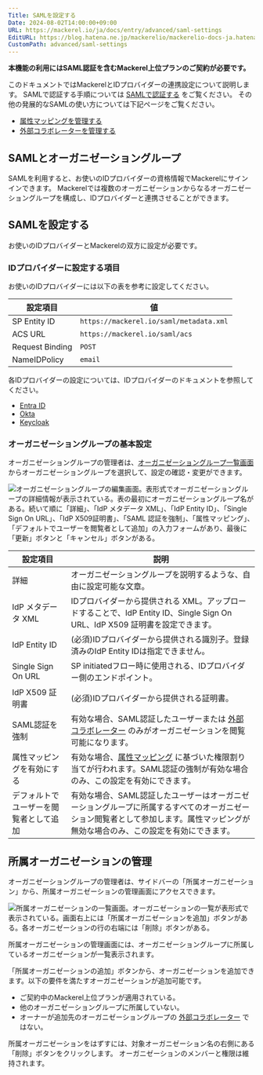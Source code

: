 ```yaml
---
Title: SAMLを設定する
Date: 2024-08-02T14:00:00+09:00
URL: https://mackerel.io/ja/docs/entry/advanced/saml-settings
EditURL: https://blog.hatena.ne.jp/mackerelio/mackerelio-docs-ja.hatenablog.mackerel.io/atom/entry/6802340630902356595
CustomPath: advanced/saml-settings
---
```


**本機能の利用にはSAML認証を含むMackerel上位プランのご契約が必要です。**

このドキュメントではMackerelとIDプロバイダーの連携設定について説明します。
SAMLで認証する手順については [SAMLで認証する](https://mackerel.io/ja/docs/entry/advanced/saml-authentication) をご覧ください。
その他の発展的なSAMLの使い方については下記ページをご覧ください。

- [属性マッピングを管理する](https://mackerel.io/ja/docs/entry/advanced/saml-attribute-mappings)
- [外部コラボレーターを管理する](https://mackerel.io/ja/docs/entry/advanced/saml-outside-collaborators)

## SAMLとオーガニゼーショングループ

SAMLを利用すると、お使いのIDプロバイダーの資格情報でMackerelにサインインできます。
Mackerelでは複数のオーガニゼーションからなるオーガニゼーショングループを構成し、IDプロバイダーと連携させることができます。

## SAMLを設定する

お使いのIDプロバイダーとMackerelの双方に設定が必要です。

### IDプロバイダーに設定する項目

お使いのIDプロバイダーには以下の表を参考に設定してください。

| 設定項目        | 値                                      |
| --------------- | --------------------------------------- |
| SP Entity ID    | `https://mackerel.io/saml/metadata.xml` |
| ACS URL         | `https://mackerel.io/saml/acs`          |
| Request Binding | `POST`                                  |
| NameIDPolicy    | `email`                                 |

各IDプロバイダーの設定については、IDプロバイダーのドキュメントを参照してください。

- [Entra ID](https://learn.microsoft.com/ja-jp/entra/identity-platform/single-sign-on-saml-protocol)
- [Okta](https://help.okta.com/oie/ja-jp/content/topics/apps/apps_app_integration_wizard_saml.htm)
- [Keycloak](https://www.keycloak.org/docs/latest/server_admin/index.html#assembly-managing-clients_server_administration_guide)

### オーガニゼーショングループの基本設定

オーガニゼーショングループの管理者は、[オーガニゼーショングループ一覧画面](https://mackerel.io/org-groups) からオーガニゼーショングループを選択して、設定の確認・変更ができます。

![オーガニゼーショングループの編集画面。表形式でオーガニゼーショングループの詳細情報が表示されている。表の最初にオーガニゼーショングループ名がある。続いて順に「詳細」、「IdP メタデータ XML」、「IdP Entity ID」、「Single Sign On URL」、「IdP X509証明書」、「SAML 認証を強制」、「属性マッピング」、「デフォルトでユーザーを閲覧者として追加」の入力フォームがあり、最後に「更新」ボタンと「キャンセル」ボタンがある。](https://cdn-ak.f.st-hatena.com/images/fotolife/m/mackerelio/20240809/20240809125519_original.png)

| 設定項目                               | 説明                                                                                                                                                                                            |
| -------------------------------------- | ----------------------------------------------------------------------------------------------------------------------------------------------------------------------------------------------- |
| 詳細                                   | オーガニゼーショングループを説明するような、自由に設定可能な文章。                                                                                                                              |
| IdP メタデータ XML                     | IDプロバイダーから提供される XML。アップロードすることで、IdP Entity ID、Single Sign On URL、IdP X509 証明書を設定できます。                                                                   |
| IdP Entity ID                          | (必須)IDプロバイダーから提供される識別子。登録済みのIdP Entity IDは指定できません。                                                                                                          |
| Single Sign On URL                     | SP initiatedフロー時に使用される、IDプロバイダー側のエンドポイント。                                                                                                                          |
| IdP X509 証明書                        | (必須)IDプロバイダーから提供される証明書。                                                                                                                                                     |
| SAML認証を強制                        | 有効な場合、SAML認証したユーザーまたは [外部コラボレーター](https://mackerel.io/ja/docs/entry/advanced/saml-outside-collaborators) のみがオーガニゼーションを閲覧可能になります。                                                                                                                  |
| 属性マッピングを有効にする             | 有効な場合、[属性マッピング](https://mackerel.io/ja/docs/entry/advanced/saml-attribute-mappings) に基づいた権限割り当てが行われます。SAML認証の強制が有効な場合のみ、この設定を有効にできます。 |
| デフォルトでユーザーを閲覧者として追加 | 有効な場合、SAML認証したユーザーはオーガニゼーショングループに所属するすべてのオーガニゼーション閲覧者として参加します。属性マッピングが無効な場合のみ、この設定を有効にできます。             |

<h2 id="managing-orgs">所属オーガニゼーションの管理</h2>

オーガニゼーショングループの管理者は、サイドバーの「所属オーガニゼーション」から、所属オーガニゼーションの管理画面にアクセスできます。

![所属オーガニゼーションの一覧画面。オーガニゼーションの一覧が表形式で表示されている。画面右上には「所属オーガニゼーションを追加」ボタンがある。各オーガニゼーションの行の右端には「削除」ボタンがある。](https://cdn-ak.f.st-hatena.com/images/fotolife/m/mackerelio/20240809/20240809152719_original.png)

所属オーガニゼーションの管理画面には、オーガニゼーショングループに所属しているオーガニゼーションが一覧表示されます。

「所属オーガニゼーションの追加」ボタンから、オーガニゼーションを追加できます。以下の要件を満たすオーガニゼーションが追加可能です。

- ご契約中のMackerel上位プランが適用されている。
- 他のオーガニゼーショングループに所属していない。
- オーナーが追加先のオーガニゼーショングループの [外部コラボレーター](https://mackerel.io/ja/docs/entry/advanced/saml-outside-collaborators) ではない。

所属オーガニゼーションをはずすには、対象オーガニゼーション名の右側にある「削除」ボタンをクリックします。
オーガニゼーションのメンバーと権限は維持されます。
